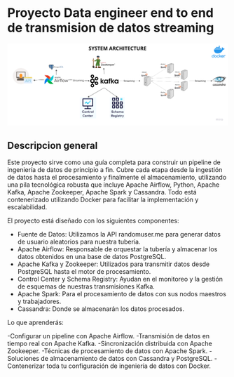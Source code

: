 # Proyecto Data engineer end to end de transmision de datos streaming

<p align="center">
  <img src="https://github.com/Carlit0sCDC/End-to-end-Streaming-Data--Project/blob/main/source/Data%20engineering%20architecture.png" alt="Logo de Insight Analysts Collective" >
</p>

## Descripcion general

Este proyecto sirve como una guía completa para construir un pipeline de ingeniería de datos de principio a fin. Cubre cada etapa desde la ingestión de datos hasta el procesamiento y finalmente el almacenamiento, utilizando una pila tecnológica robusta que incluye Apache Airflow, Python, Apache Kafka, Apache Zookeeper, Apache Spark y Cassandra. Todo está contenerizado utilizando Docker para facilitar la implementación y escalabilidad.

El proyecto está diseñado con los siguientes componentes:

* Fuente de Datos: Utilizamos la API randomuser.me para generar datos de usuario aleatorios para nuestra tubería.
* Apache Airflow: Responsable de orquestar la tubería y almacenar los datos obtenidos en una base de datos PostgreSQL.
* Apache Kafka y Zookeeper: Utilizados para transmitir datos desde PostgreSQL hasta el motor de procesamiento.
* Control Center y Schema Registry: Ayudan en el monitoreo y la gestión de esquemas de nuestras transmisiones Kafka.
* Apache Spark: Para el procesamiento de datos con sus nodos maestros y trabajadores.
* Cassandra: Donde se almacenarán los datos procesados.

Lo que aprenderás:

-Configurar un pipeline con Apache Airflow.
-Transmisión de datos en tiempo real con Apache Kafka.
-Sincronización distribuida con Apache Zookeeper.
-Técnicas de procesamiento de datos con Apache Spark.
-Soluciones de almacenamiento de datos con Cassandra y PostgreSQL.
-Contenerizar toda tu configuración de ingeniería de datos con Docker.





